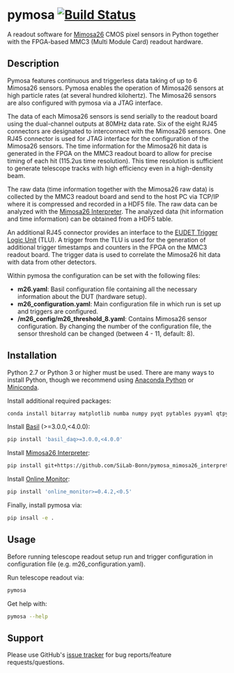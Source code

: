 # pymosa [![Build Status](https://travis-ci.org/SiLab-Bonn/pymosa.svg?branch=master)](https://travis-ci.org/SiLab-Bonn/pymosa)

A readout software for [Mimosa26](http://www.iphc.cnrs.fr/List-of-MIMOSA-chips.html) CMOS pixel sensors in Python together with the FPGA-based MMC3 (Multi Module Card) readout hardware.

## Description

Pymosa features continuous and triggerless data taking of up to 6 Mimosa26 sensors.
Pymosa enables the operation of Mimosa26 sensors at high particle rates (at several hundred kilohertz).
The Mimosa26 sensors are also configured with pymosa via a JTAG interface.

The data of each Mimosa26 sensors is send serially to the readout board using the dual-channel outputs at 80MHz data rate.
Six of the eight RJ45 connectors are designated to interconnect with the Mimosa26 sensors.
One RJ45 connector is used for JTAG interface for the configuration of the Mimosa26 sensors.
The time information for the Mimosa26 hit data is generated in the FPGA on the MMC3 readout board to allow for precise timing of each hit (115.2us time resolution).
This time resolution is sufficient to generate telescope tracks with high efficiency even in a high-density beam.

The raw data (time information together with the Mimosa26 raw data) is collected by the MMC3 readout board and send to the host PC via TCP/IP where it is compressed and recorded in a HDF5 file.
The raw data can be analyzed with the [Mimosa26 Interpreter](https://github.com/SiLab-Bonn/pymosa_mimosa26_interpreter).
The analyzed data (hit information and time information) can be obtained from a HDF5 table.

An additional RJ45 connector provides an interface to the [EUDET Trigger Logic Unit](https://www.eudet.org/e26/e28/e42441/e57298/EUDET-MEMO-2009-04.pdf) (TLU).
A trigger from the TLU is used for the generation of additional trigger timestamps and counters in the FPGA on the MMC3 readout board.
The trigger data is used to correlate the Mimosa26 hit data with data from other detectors.

Within pymosa the configuration can be set with the following files:

 - **m26.yaml**:
   Basil configuration file containing all the necessary information about the DUT (hardware setup).
 - **m26_configuration.yaml**:
   Main configuration file in which run is set up and triggers are configured.
 - **/m26_config/m26_threshold_8.yaml**:
   Contains Mimosa26 sensor configuration. By changing the number of the configuration file, the sensor threshold can be changed (between 4 - 11, default: 8).


## Installation

Python 2.7 or Python 3 or higher must be used. There are many ways to install Python, though we recommend using [Anaconda Python](https://www.anaconda.com/distribution/) or [Miniconda](https://docs.conda.io/en/latest/miniconda.html).

Install additional required packages:
```bash
conda install bitarray matplotlib numba numpy pyqt pytables pyyaml qtpy tqdm
```

Install [Basil](https://github.com/SiLab-Bonn/basil) (>=3.0.0,<4.0.0):
```bash
pip install 'basil_daq>=3.0.0,<4.0.0'
```

Install [Mimosa26 Interpreter](https://github.com/SiLab-Bonn/pymosa_mimosa26_interpreter):
```bash
pip install git+https://github.com/SiLab-Bonn/pymosa_mimosa26_interpreter@master
```

Install [Online Monitor](https://github.com/SiLab-Bonn/online_monitor):
```bash
pip install 'online_monitor>=0.4.2,<0.5'
```

Finally, install pymosa via:
```bash
pip insall -e .
```

## Usage

Before running telescope readout setup run and trigger configuration in configuration file (e.g. m26_configuration.yaml).

Run telescope readout via:
```bash
pymosa
```

Get help with:
```bash
pymosa --help
```

## Support

Please use GitHub's [issue tracker](https://github.com/SiLab-Bonn/pymosa/issues) for bug reports/feature requests/questions.
